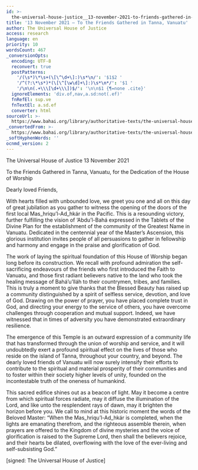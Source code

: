 ```yaml
---
id: >-
  the-universal-house-justice__13-november-2021-to-friends-gathered-in-tanna-vanuatu__2722051619__en
title: '13 November 2021 – To the Friends Gathered in Tanna, Vanuatu'
author: The Universal House of Justice
access: research
language: en
priority: 10
wordsCount: 467
_conversionOpts:
  encoding: UTF-8
  reconvert: true
  postPatterns:
    '/(\s*)\*\s+(\[\^\d+\]:)\s*\n/': '$1$2 '
    '/^(?:\*\s*)*(\[\^[\w\d]+\]:)\s*\n*/': '$1 '
    '/\n\n(.+\\\[\d+\\\])$/': '\n\n$1 {¶=none .cite}'
  ignoreElements: 'div.of,nav,a.sd:not(.ef)'
  fnRefEl: sup.ve
  fnTextEl: a.sd.ef
  converter: html
sourceUrl: >-
  https://www.bahai.org/library/authoritative-texts/the-universal-house-of-justice/messages/20211113_001/20211113_001.xhtml
_convertedFrom: >-
  https://www.bahai.org/library/authoritative-texts/the-universal-house-of-justice/messages/20211113_001/20211113_001.xhtml
_softHyphenWords: ''
ocnmd_version: 2
---
```

The Universal House of Justice
13 November 2021

To the Friends Gathered in Tanna,
Vanuatu, for the Dedication
of the House of Worship

Dearly loved Friends,

With hearts filled with unbounded love, we greet you one and all on this day of great jubilation as you gather to witness the opening of the doors of the first local Mas_hriqu’l-Ad_hkár in the Pacific. This is a resounding victory, further fulfilling the vision of ‘Abdu’l-Bahá expressed in the Tablets of the Divine Plan for the establishment of the community of the Greatest Name in Vanuatu. Dedicated in the centennial year of the Master’s Ascension, this glorious institution invites people of all persuasions to gather in fellowship and harmony and engage in the praise and glorification of God.

The work of laying the spiritual foundation of this House of Worship began long before its construction. We recall with profound admiration the self-sacrificing endeavours of the friends who first introduced the Faith to Vanuatu, and those first radiant believers native to the land who took the healing message of Bahá’u’lláh to their countrymen, tribes, and families. This is truly a moment to give thanks that the Blessed Beauty has raised up a community distinguished by a spirit of selfless service, devotion, and love of God. Drawing on the power of prayer, you have placed complete trust in God, and directing your energy to the service of others, you have overcome challenges through cooperation and mutual support. Indeed, we have witnessed that in times of adversity you have demonstrated extraordinary resilience.

The emergence of this Temple is an outward expression of a community life that has transformed through the union of worship and service, and it will undoubtedly exert a profound spiritual effect on the lives of those who reside on the island of Tanna, throughout your country, and beyond. The dearly loved friends of Vanuatu will now surely intensify their efforts to contribute to the spiritual and material prosperity of their communities and to foster within their society higher levels of unity, founded on the incontestable truth of the oneness of humankind.

This sacred edifice shines out as a beacon of light. May it become a centre from which spiritual forces radiate, may it diffuse the illumination of the Lord, and like unto the resplendent rays of dawn, may it brighten the horizon before you. We call to mind at this historic moment the words of the Beloved Master: “When the Mas_hriqu’l-Ad_hkár is completed, when the lights are emanating therefrom, and the righteous assemble therein, when prayers are offered to the Kingdom of divine mysteries and the voice of glorification is raised to the Supreme Lord, then shall the believers rejoice, and their hearts be dilated, overflowing with the love of the ever-living and self-subsisting God.”

\[signed: The Universal House of Justice\]
